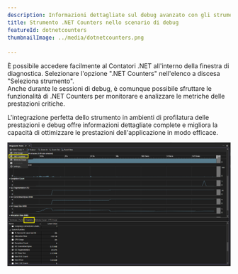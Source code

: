 ```yaml
---
description: Informazioni dettagliate sul debug avanzato con gli strumenti Contatori .NET
title: Strumento .NET Counters nello scenario di debug
featureId: dotnetcounters
thumbnailImage: ../media/dotnetcounters.png

---
```



È possibile accedere facilmente al Contatori .NET all'interno della finestra di diagnostica. Selezionare l'opzione ".NET Counters" nell'elenco a discesa "Seleziona strumento".  
 Anche durante le sessioni di debug, è comunque possibile sfruttare le funzionalità di .NET Counters per monitorare e analizzare le metriche delle prestazioni critiche. 
 
 L'integrazione perfetta dello strumento in ambienti di profilatura delle prestazioni e debug offre informazioni dettagliate complete e migliora la capacità di ottimizzare le prestazioni dell'applicazione in modo efficace.

![.NET Counters nel debug](../media/DotnetCounters.png ".NET Counters nel debug")



